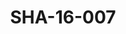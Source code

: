 ---
pid: SHA-16-007
title: SHA-16-007
language: en
original_label: 
rights: Sharhabil Ahmed
location_of_original: Sharhabil Ahmed
photographer_or_studio: 
scanned_from: photograph 10 by 15.2
_date: '1995'
location: Khartoum, Kafouri French Ambassador's Residence
description: Sharhabil Ahmed and his band
additional_notes: 
permission_display: 'yes'
on_server: 'no'
on_website: 'no'
permalink: /photopages/en/SHA-16-007.html
layout: photo-page
---